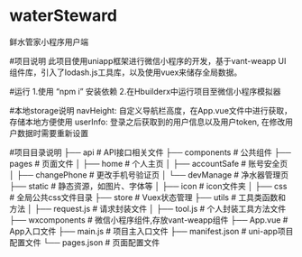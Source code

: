 # waterSteward
 鲜水管家小程序用户端
 
#项目说明
 此项目使用uniapp框架进行微信小程序的开发，基于vant-weapp UI组件库，引入了lodash.js工具库，以及使用vuex来储存全局数据。
 
#运行
 1.使用 “npm i” 安装依赖
 2.在Hbuilderx中运行项目至微信小程序模拟器

#本地storage说明
 navHeight: 自定义导航栏高度，在App.vue文件中进行获取，存储本地方便使用
 userInfo: 登录之后获取到的用户信息以及用户token, 在修改用户数据时需要重新设置
 
#项目目录说明
	├── api # API接口相关文件
	├── components # 公共组件
	├── pages # 页面文件
	│ ├── home # 个人主页
	│ ├── accountSafe # 账号安全页
	│ ├── changePhone # 更改手机号验证页
	│ └── devManage # 净水器管理页
	├── static # 静态资源，如图片、字体等
	│ ├── icon # icon文件夹
	│ ├── css # 全局公共css文件目录
	├── store # Vuex状态管理
	├── utils # 工具类函数和方法
	│ ├── request.js # 请求封装文件
	│ ├── tool.js # 个人封装工具方法文件
	├── wxcomponents # 微信小程序组件,存放vant-weapp组件
	├── App.vue # App入口文件
	├── main.js # 项目主入口文件
	├── manifest.json # uni-app项目配置文件
	└── pages.json # 页面配置文件